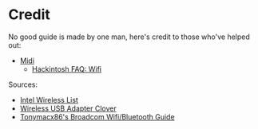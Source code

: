 # Credit

No good guide is made by one man, here's credit to those who've helped out:

* [Midi]()
   * [Hackintosh FAQ: Wifi](https://www.reddit.com/r/hackintosh/wiki/faq#wiki_wifi_compatibility)

Sources:

* [Intel Wireless List](https://www.intel.ca/content/www/ca/en/support/articles/000005511/network-and-i-o/wireless-networking.html)
* [Wireless USB Adapter Clover](https://github.com/chris1111/Wireless-USB-Adapter-Clover)
* [Tonymacx86's Broadcom Wifi/Bluetooth Guide](https://www.tonymacx86.com/threads/broadcom-wifi-bluetooth-guide.242423/)


